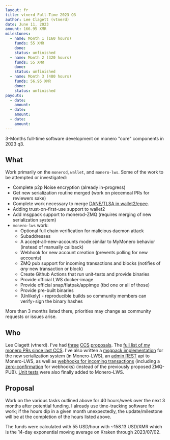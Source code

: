 ```yaml
---
layout: fr
title: vtnerd Full-Time 2023 Q3
author: Lee Clagett (vtnerd)
date: June 11, 2023
amount: 166.95 XMR
milestones:
  - name: Month 1 (160 hours)
    funds: 55 XMR
    done:
    status: unfinished
  - name: Month 2 (320 hours)
    funds: 55 XMR
    done:
    status: unfinished
  - name: Month 3 (480 hours)
    funds: 56.95 XMR
    done:
    status: unfinished
payouts:
  - date:
    amount:
  - date:
    amount:
  - date:
    amount:
---
```


3-Months full-time software development on monero "core" components in 2023 q3.

## What
Work primarily on the `monerod`, `wallet`, and `monero-lws`. Some of the work to be attempted or investigated:
  - Complete p2p Noise encryption (already in-progress)
  - Get new serialization routine merged (work on piecemeal PRs for reviewers sake)
  - Complete work necessary to merge [DANE/TLSA in wallet2/epee](https://github.com/vtnerd/monero/tree/improve/dane_tlsa).
  - Adding trust-on-first-use support to wallet2
  - Add msgpack support to monerod-ZMQ (requires merging of new serialization system)
  - `monero-lws` work:
    - Optional full chain verification for malicious daemon attack
    - Subaddresses
    - A accept-all-new-accounts mode similar to MyMonero behavior (instead of manually callback)
    - Webhook for new account creation (prevents polling for new accounts)
    - ZMQ pub support for incoming transactions and blocks (notifies of _any_ new transaction or block)
    - Create Github Actions that run unit-tests and provide binaries
    - Provide official LWS docker-image
    - Provide official snap/flatpak/appimge (tbd one or all of those)
    - Provide pre-built binaries
    - (Unlikely) - reproducible builds so community members can verify+sign the binary hashes

More than 3 months listed there, priorities may change as community requests or issues arise.

## Who

Lee Clagett (vtnerd). I've had [three](https://ccs.getmonero.org/proposals/vtnerd-tor-tx-broadcasting.html) [CCS](https://ccs.getmonero.org/proposals/vtnerd-2020-q4.html) [proposals](https://ccs.getmonero.org/proposals/vtnerd-2021-q1.html). The [full list of my monero PRs since last CCS](https://github.com/monero-project/monero/pulls?q=is%3Apr+author%3Avtnerd+created%3A%3E2021-02-17). I've also written a [msgpack implementation](https://github.com/vtnerd/monero-lws/pull/63) for the new serialization system (in Monero-LWS), an [admin REST](https://github.com/vtnerd/monero-lws/pull/62) api to Monero-LWS, as well as [webhooks for incoming transactions](https://github.com/vtnerd/monero-lws/pull/66) (including a [zero-confirmation](https://github.com/vtnerd/monero-lws/pull/72) for webhooks) (instead of the previously proposed ZMQ-PUB). [Unit tests](https://github.com/vtnerd/monero-lws/pull/53) were also finally added to Monero-LWS.

## Proposal

Work on the various tasks outlined above for 40 hours/week over the next 3 months after potential funding. I already use time-tracking software for work; if the hours dip in a given month unexpectedly, the update/milestone will be at the completion of the hours listed above.

The funds were calculated with 55 USD/hour with ~158.13 USD/XMR which is the 14-day exponential moving average on Kraken through 2023/07/02.
